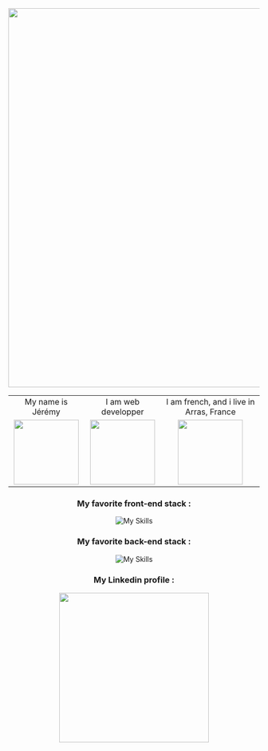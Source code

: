<div align="center" >
  <img src="https://res.cloudinary.com/dmjffwvns/image/upload/v1685553901/banner-github_b61k7u.png" width="760" >
</div>
<table align="center">
  <tr>
    <td align="center">
      My name is Jérémy
    </td>
    <td align="center">
      I am web developper
    </td>
    <td align="center">
     I am french, and i live in Arras, France
    </td>
  </tr>
  <tr>
    <td align="center">
      <img src="https://media.giphy.com/media/v1.Y2lkPTc5MGI3NjExMDgxMWU1MzE2YjgwYjVhNTE4NjA0MDdkZWM5MTgxYmQwZmIyNzRlZCZlcD12MV9pbnRlcm5hbF9naWZzX2dpZklkJmN0PWc/qpJscnKYB4DLEUYgTw/giphy.gif"  height="130">
    </td>
    <td align="center">
      <img src="https://media.giphy.com/media/v1.Y2lkPTc5MGI3NjExODRmZDA2MzM3NmFkNDYxY2RiZmNlMTA2Njc5MGQ1YTU5Y2RhYjRhMiZlcD12MV9pbnRlcm5hbF9naWZzX2dpZklkJmN0PWc/13HgwGsXF0aiGY/giphy-downsized.gif"  height="130">
    </td>
    <td  align="center">
      <img src="https://media.giphy.com/media/v1.Y2lkPTc5MGI3NjExMmVhODVhZDFmNTU0Yzk2NDdjZGQ0NDQwZTkyZWQwMmRkZDE2ZGUxZiZlcD12MV9pbnRlcm5hbF9naWZzX2dpZklkJmN0PWc/IZz4QdVSGK0FEsDA05/giphy.gif" height="130">
    </td>
  </tr>
</table>

<div align="center" >
 
  <h3> My favorite front-end stack :</h3>

  ![My Skills](https://skillicons.dev/icons?i=js,html,css,sass,react,gatsby,redux)

  <h3> My favorite back-end stack : </h3>
  
  ![My Skills](https://skillicons.dev/icons?i=nodejs,express,sequelize,postgres)

  <h3> My Linkedin profile :  </h3>
  
  <a href="https://www.linkedin.com/in/jeremy-nourri">  
    <img src="https://res.cloudinary.com/dmjffwvns/image/upload/v1684360719/linkedin_badge_nzqan5.png" align="center" width="300">
  </a>

</div align="center">

